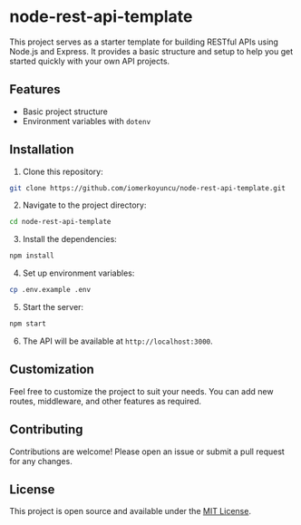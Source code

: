 # node-rest-api-template

This project serves as a starter template for building RESTful APIs using Node.js and Express. It provides a basic structure and setup to help you get started quickly with your own API projects.

## Features

- Basic project structure
- Environment variables with `dotenv`

## Installation

1. Clone this repository:

```sh
git clone https://github.com/iomerkoyuncu/node-rest-api-template.git
```

2. Navigate to the project directory:

```sh
cd node-rest-api-template
```

3. Install the dependencies:

```sh
npm install
```

4. Set up environment variables:

```sh
cp .env.example .env
```

5. Start the server:

```sh
npm start
```

6. The API will be available at `http://localhost:3000`.

## Customization

Feel free to customize the project to suit your needs. You can add new routes, middleware, and other features as required.

## Contributing

Contributions are welcome! Please open an issue or submit a pull request for any changes.

## License

This project is open source and available under the [MIT License](LICENSE).
